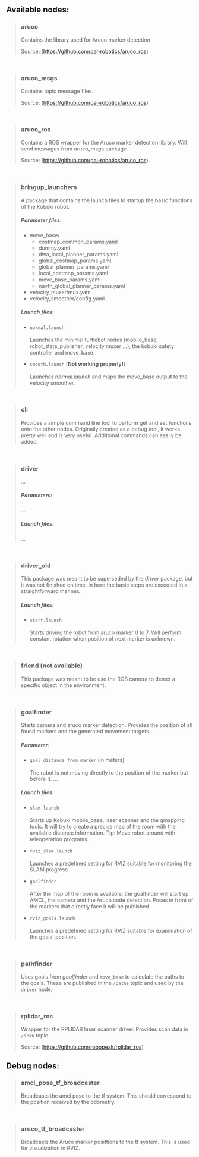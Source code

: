 
## Available nodes:


> ### **aruco**
>
> Contains the library used for Aruco marker detection
>
> Source: (https://github.com/pal-robotics/aruco_ros)

<br>

> ### **aruco_msgs**
>
> Contains topic message files.
>
> Source: (https://github.com/pal-robotics/aruco_ros)

<br>

> ### **aruco_ros**
>
> Contains a ROS wrapper for the Aruco marker detection library. Will send messages from *aruco_msgs* package.
>
> Source: (https://github.com/pal-robotics/aruco_ros)

<br>

> ### **bringup_launchers**
>
> A package that contains the launch files to startup the basic functions of the Kobuki robot.
>
> ##### Parameter files:
>  - move_base/
>    - costmap_common_params.yaml
>    - dummy.yaml
>    - dwa_local_planner_params.yaml
>    - global_costmap_params.yaml
>    - global_planner_params.yaml
>    - local_costmap_params.yaml
>    - move_base_params.yaml
>    - navfn_global_planner_params.yaml
>  - velocity_muxer/mux.yaml
>  - velocity_smoother/config.yaml
>
> ##### Launch files:
>
> - ```normal.launch``` <br>  
>   Launches the minimal turtlebot nodes (mobile_base, robot_state_publisher, velocity muxer ...), the kobuki safety controller and move_base.
>
> - ```smooth.launch``` (**Not working properly!**) <br>  
>   Launches *normal.launch* and maps the move_base output to the velocity smoother.

<br>

> ### **cli**
>
> Provides a simple command line tool to perform get and set functions onto the other nodes. Originally created as a debug tool, it works pretty well and is very useful. Additional commands can easily be added.
>


<br>

> ### **driver**
>
> ...
>
> ##### Parameters:
>  ...
>
> ##### Launch files:
>  ...


<br>

> ### **driver_old**
>
> This package was meant to be superseded by the *driver* package, but it was not finished on time. In here the basic steps are executed in a straightforward manner.
>
> ##### Launch files:
>
> - ```start.launch``` <br>  
>   Starts driving the robot from aruco marker 0 to 7. Will perform constant rotation when position of next marker is unknown.


<br>

> ### **friend** (**not available**)
>
> This package was meant to be use the RGB camera to detect a specific object in the environment.
>

<br>

> ### **goalfinder**
>
> Starts camera and aruco marker detection. Provides the position of all found markers and the generated movement targets.
>
> ##### Parameter:
> - ```goal_distance_from_marker``` (in meters) <br>  
>   The robot is not moving directly to the position of the marker but before it. ...
>
> ##### Launch files:
> - ```slam.launch``` <br>  
>   Starts up Kobuki mobile_base, laser scanner and the gmapping tools. It will try to create a precise map of the room with the available distance information. Tip: Move robot around with teleoperation programs.
>
> - ```rviz_slam.launch``` <br>  
>   Launches a predefined setting for RVIZ suitable for monitoring the SLAM progress.
>
> - ```goalfinder``` <br>  
>   After the map of the room is available, the goalfinder will start up AMCL, the camera and the Aruco code detection. Poses in front of the markers that directly face it will be published.
>
> - ```rviz_goals.launch``` <br>  
>   Launches a predefined setting for RVIZ suitable for examination of the goals' position.


<br>

> ### **pathfinder**
>
> Uses goals from *goalfinder* and ```move_base``` to calculate the paths to the goals. These are published in the ```/paths``` topic and used by the ```driver``` node.
>

<br>

> ### **rplidar_ros**
>
> Wrapper for the RPLIDAR laser scanner driver. Provides scan data in ```/scan``` topic.
>
> Source: (https://github.com/robopeak/rplidar_ros)


## Debug nodes:

> ### **amcl_pose_tf_broadcaster**
>
> Broadcasts the amcl pose to the tf system. This should correspond to the position received by the odometry.

<br>

> ### **aruco_tf_broadcaster**
>
> Broadcasts the Aruco marker posittions to the tf system. This is used for visualization in RVIZ.
